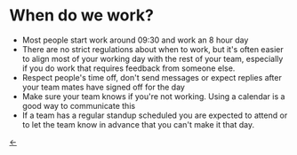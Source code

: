 # When do we work?

- Most people start work around 09:30 and work an 8 hour day
- There are no strict regulations about when to work, but it's often easier to align most of your working day with the rest of your team, especially if you do work that requires feedback from someone else.
- Respect people's time off, don't send messages or expect replies after your team mates have signed off for the day 
- Make sure your team knows if you're not working. Using a calendar is a good way to communicate this
- If a team has a regular standup scheduled you are expected to attend or to let the team know in advance that you can't make it that day. 

[←](readme.md)
